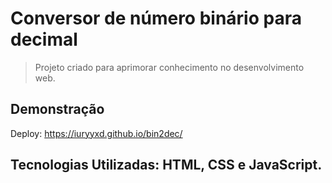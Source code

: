 # Conversor de número binário para decimal

> Projeto criado para aprimorar conhecimento no desenvolvimento web.

## Demonstração

Deploy: https://iuryyxd.github.io/bin2dec/

## Tecnologias Utilizadas: HTML, CSS e JavaScript.
